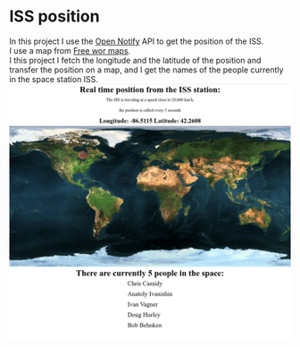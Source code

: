 # ISS position

In this project I use the [Open Notify](http://open-notify.org/) API to get the position of the ISS.  
I use a map from [Free wor maps](http://www.free-world-maps.com/).  
I this project I fetch the longitude and the latitude of the position and transfer the position on a map, and I get the names of the people currently in the space station ISS.
![Screenshot of the project](Screenshot.png)
